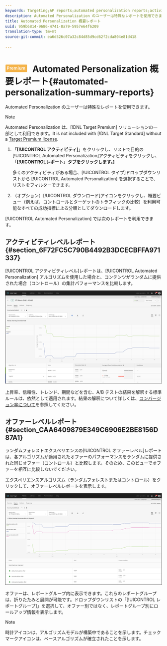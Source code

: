 ```yaml
---
keywords: Targeting;AP reports;automated personalization reports;activity level report;offer level report;offer detail report
description: Automated Personalization のユーザーは特殊なレポートを使用できます。
title: Automated Personalization 概要レポート
uuid: 959b6814-9686-4741-8a79-5957e64f6209
translation-type: tm+mt
source-git-commit: ea6d526c07a32c84d85d9cd62f2cda804e81d418

---
```



# ![Premium](/help/assets/premium.png) Automated Personalization 概要レポート{#automated-personalization-summary-reports}

Automated Personalization のユーザーは特殊なレポートを使用できます。

>[!NOTE]
>
>Automated Personalization は、[!DNL Target Premium] ソリューションの一部として利用できます。It is not included with [!DNL Target Standard] without a [Target Premium license](/help/c-intro/intro.md#premium).

1. 「**[!UICONTROL アクティビティ]**」をクリックし、リストで目的の[!UICONTROL Automated Personalization]アクティビティをクリックし、「**[!UICONTROL &#x200B;レポート」タブをクリックします。]**

   多くのアクティビティがある場合、[!UICONTROL タイプ]ドロップダウンリストから [!UICONTROL Automated Personalization] を選択することで、リストをフィルターできます。

1. （オプション）[!UICONTROL ダウンロード]アイコンをクリックし、概要ビュー（例えば、コントロールとターゲットのトラフィックの比較）を利用可能なすべての成功指標による分類としてダウンロードします。

[!UICONTROL Automated Personalization] では次のレポートを利用できます。

## アクティビティレベルレポート {#section_6F72FC5C790B4492B3DCECBFFA971337}

[!UICONTROL アクティビティレベル]レポートは、[!UICONTROL Automated Personalization] アルゴリズムを使用した場合と、コンテンツがランダムに提供された場合（コントロール）の集計パフォーマンスを比較します。

![アクティビティレベルレポート](/help/c-reports/assets/box_plot_ap.png)

上昇率、信頼性、トレンド、期間などを含む、A/B テストの結果を解釈する標準ルールは、依然として適用されます。結果の解釈について詳しくは、[コンバージョン率について](../c-reports/conversion-rate.md#concept_2D9FEDE8F94A485DAC86D611BFBDC844)を参照してください。

## オファーレベルレポート {#section_CAA6409879E349C6906E2BE8156D87A1}

ランダムフォレストエクスペリエンスの[!UICONTROL オファーレベル]レポートは、各アルゴリズムが適用されたオファーのパフォーマンスをランダムに提供された同じオファー（コントロール）と比較します。そのため、このビューでオファーを相互に比較しないでください。

エクスペリエンスアルゴリズム（ランダムフォレストまたはコントロール）をクリックして、オファーレベルレポートを表示します。

![](assets/ap_OfferLevelRpt.png)

オファーは、レポートグループ内に表示できます。これらのレポートグループは、折りたたみと展開が可能です。ドロップダウンリストの「[!UICONTROL レポートグループ]」を選択して、オファー別ではなく、レポートグループ別にロールアップ情報を表示します。

>[!NOTE]
>
>時計アイコンは、アルゴリズムモデルが構築中であることを示します。チェックマークアイコンは、ベースアルゴリズムが確立されたことを示します。
